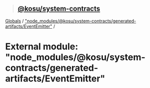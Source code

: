 > ## [@kosu/system-contracts](../README.md)

[Globals](../globals.md) / ["node_modules/@kosu/system-contracts/generated-artifacts/EventEmitter"](_node_modules__kosu_system_contracts_generated_artifacts_eventemitter_.md) /

# External module: "node_modules/@kosu/system-contracts/generated-artifacts/EventEmitter"